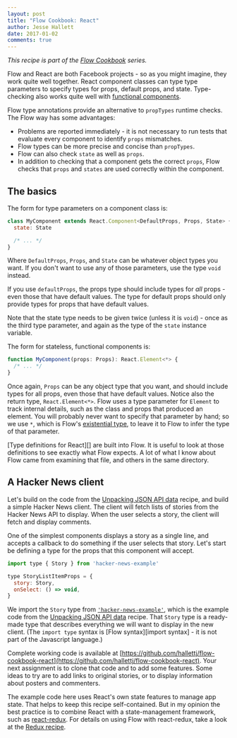 ```yaml
---
layout: post
title: "Flow Cookbook: React"
author: Jesse Hallett
date: 2017-01-02
comments: true
---
```


_This recipe is part of the [Flow Cookbook][] series._

[Flow Cookbook]: /2016/12/20/flow-cookbook.html

Flow and React are both Facebook projects -
so as you might imagine, they work quite well together.
React component classes can type type parameters to specify types for props,
default props, and state.
Type-checking also works quite well with [functional components].

Flow type annotations provide an alternative to `propTypes` runtime checks.
The Flow way has some advantages:

- Problems are reported immediately - it is not necessary to run tests that
evaluate every component to identify `props` mismatches.
- Flow types can be more precise and concise than `propTypes`.
- Flow can also check `state` as well as `props`.
- In addition to checking that a component gets the correct `props`,
Flow checks that `props` and `states` are used correctly within the component.


## The basics

The form for type parameters on a component class is:

```js
class MyComponent extends React.Component<DefaultProps, Props, State> {
  state: State

  /* ... */
}
```

Where `DefaultProps`, `Props`, and `State` can be whatever object types you
want.
If you don't want to use any of those parameters,
use the type `void` instead.

If you use `defaultProps`, the props type should include types for *all* props -
even those that have default values.
The type for default props should only provide types for props that have
default values.

Note that the state type needs to be given twice (unless it is `void`) -
once as the third type parameter, and again as the type of the `state` instance
variable.

The form for stateless, functional components is:

```js
function MyComponent(props: Props): React.Element<*> {
  /* ... */
}
```

Once again, `Props` can be any object type that you want,
and should include types for all props, even those that have default values.
Notice also the return type, `React.Element<*>`.
Flow uses a type parameter for `Element` to track internal details,
such as the class and props that produced an element.
You will probably never want to specify that parameter by hand;
so we use `*`,
which is Flow's [existential type][],
to leave it to Flow to infer the type of that parameter.

[Type definitions for React][] are built into Flow.
It is useful to look at those definitions to see exactly what Flow expects.
A lot of what I know about Flow came from examining that file,
and others in the same directory.


## A Hacker News client

Let's build on the code from the [Unpacking JSON API data][] recipe,
and build a simple Hacker News client.
The client will fetch lists of stories from the Hacker News API to display.
When the user selects a story,
the client will fetch and display comments.

One of the simplest components displays a story as a single line,
and accepts a callback to do something if the user selects that story.
Let's start be defining a type for the props that this component will accept.

```js
import type { Story } from 'hacker-news-example'

type StoryListItemProps = {
  story: Story,
  onSelect: () => void,
}
```

We import the `Story` type from [`'hacker-news-example'`][API client],
which is the example code from the [Unpacking JSON API data][] recipe.
That `Story` type is a ready-made type that describes everything we will want
to display in the new client.
(The `import type` syntax is [Flow syntax][import syntax] -
it is not part of the Javascript language.)





Complete working code is available at
[https://github.com/hallettj/flow-cookbook-react](https://github.com/hallettj/flow-cookbook-react).
Your next assignment is to clone that code and to add some features.
Some ideas to try are to add links to original stories,
or to display information about posters and commenters.

The example code here uses React's own state features to manage app state.
That helps to keep this recipe self-contained.
But in my opinion the best practice is to combine React with a state-management
framework, such as [react-redux][].
For details on using Flow with react-redux,
take a look at the [Redux recipe][].


[functional components]: https://facebook.github.io/react/docs/components-and-props.html#functional-and-class-components
[Unpacking JSON API data]: /2016/12/20/flow-cookbook-unpacking-json.html
[react lib]: https://github.com/facebook/flow/blob/master/lib/react.js
[existential type]: http://sitr.us/2015/05/31/advanced-features-in-flow.html#existential-types
[API client]: https://github.com/hallettj/hacker-news-example
[impport syntax]: TODO
[react-redux]: TODO
[Redux recipe]: http://sitr.us/todo.html
